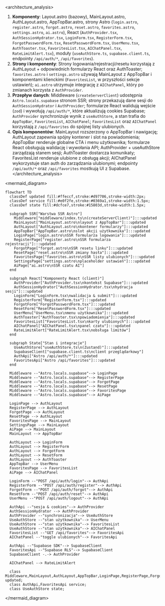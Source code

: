 <architecture_analysis>

1. **Komponenty**: Layout.astro (bazowy), MainLayout.astro, AuthLayout.astro, AppTopBar.astro, strony Astro (`login.astro`, `register.astro`, `forgot.astro`, `reset.astro`, `favorites.astro`, `settings.astro`, `ai.astro`), React (`AuthProvider.tsx`, `AuthSessionHydrator.tsx`, `LoginForm.tsx`, `RegisterForm.tsx`, `ForgotPasswordForm.tsx`, `ResetPasswordForm.tsx`, `UserMenu.tsx`, `AuthToaster.tsx`, `FavoritesList.tsx`, `AIChatPanel.tsx`, `RateLimitAlert.tsx`), moduły (`useAuthStore.ts`, `supabase.client.ts`, endpointy `/api/auth/*`, `/api/favorites`).
2. **Strony i komponenty**: Strony logowania/rejestracji/resetu korzystają z AuthLayout + odpowiednich formularzy React oraz AuthToaster; `favorites.astro` i `settings.astro` używają MainLayout z AppTopBar i komponentami klienckimi (`FavoritesList`, w przyszłości sekcje ustawień); `ai.astro` utrzymuje integrację z `AIChatPanel`, który po zmianach korzysta z `AuthProvider`.
3. **Przepływ danych**: Middleware (`createServerClient`) udostępnia `Astro.locals.supabase` stronom SSR; strony przekazują dane sesji do `AuthSessionHydrator` i `AuthProvider`; formularze React walidują wejście (`zod`) i wywołują `/api/auth/*`, które aktualizują cookies Supabase; `AuthProvider` synchronizuje wynik z `useAuthStore`, a stan trafia do `AppTopBar`, `FavoritesList`, `AIChatPanel`; `FavoritesList` oraz `AIChatPanel` korzystają z `/api/favorites` do spójnej listy ulubionych.
4. **Opis komponentów**: MainLayout rozszerzony o AppTopBar i nawigację; AuthLayout zapewnia spójny kontener i slot na powiadomienia; AppTopBar renderuje globalne CTA i menu użytkownika; formularze React obsługują walidację i wywołania API; AuthProvider + useAuthStore zarządzają stanem sesji; AuthToaster dostarcza komunikaty; FavoritesList renderuje ulubione z obsługą akcji; AIChatPanel wykorzystuje stan auth do zarządzania ulubionymi; endpointy `/api/auth/*` oraz `/api/favorites` mostkują UI z Supabase.
   </architecture_analysis>

<mermaid_diagram>

```mermaid
flowchart TD
  classDef updated fill:#ffeccf,stroke:#d97706,stroke-width:2px;
  classDef service fill:#e0f2fe,stroke:#0369a1,stroke-width:1.5px;
  classDef state fill:#dcfce7,stroke:#15803d,stroke-width:1.5px;

  subgraph SSR["Warstwa SSR Astro"]
    Middleware["middleware/index.ts\n(createServerClient)"]:::updated
    MainLayout["MainLayout.astro\nlayout z AppTopBar"]:::updated
    AuthLayout["AuthLayout.astro\nkontener formularzy"]:::updated
    AppTopBar["AppTopBar.astro\nslot akcji użytkownika"]:::updated
    LoginPage["login.astro\nSSR formularza logowania"]:::updated
    RegisterPage["register.astro\nSSR formularza rejestracji"]:::updated
    ForgotPage["forgot.astro\nSSR resetu linku"]:::updated
    ResetPage["reset.astro\nSSR zmiany hasła"]:::updated
    FavoritesPage["favorites.astro\nSSR listy ulubionych"]:::updated
    SettingsPage["settings.astro\nplaceholder ustawień"]:::updated
    AiPage["ai.astro\nSSR czatu AI"]
  end

  subgraph React["Komponenty React (client)"]
    AuthProvider["AuthProvider.tsx\nkontekst Supabase"]:::updated
    AuthSessionHydrator["AuthSessionHydrator.tsx\nhydracja sesji"]:::updated
    LoginForm["LoginForm.tsx\nwalidacja & submit"]:::updated
    RegisterForm["RegisterForm.tsx"]:::updated
    ForgotForm["ForgotPasswordForm.tsx"]:::updated
    ResetForm["ResetPasswordForm.tsx"]:::updated
    UserMenu["UserMenu.tsx\nmenu użytkownika"]:::updated
    AuthToaster["AuthToaster.tsx\npowiadomienia"]:::updated
    FavoritesList["FavoritesList.tsx\nkarty ulubionych"]:::updated
    AIChatPanel["AIChatPanel.tsx\npanel czatu"]:::updated
    RateLimitAlert["RateLimitAlert.tsx\nobsługa limitów"]
  end

  subgraph State["Stan i integracje"]
    UseAuthStore["useAuthStore.ts\n(Zustand)"]:::updated
    SupabaseClient["supabase.client.ts\nclient przeglądarkowy"]
    AuthApi["Astro /api/auth/*"]:::updated
    FavoritesApi["Astro /api/favorites"]:::updated
  end

  Middleware --"Astro.locals.supabase"--> LoginPage
  Middleware --"Astro.locals.supabase"--> RegisterPage
  Middleware --"Astro.locals.supabase"--> ForgotPage
  Middleware --"Astro.locals.supabase"--> ResetPage
  Middleware --"Astro.locals.supabase"--> FavoritesPage
  Middleware --"Astro.locals.supabase"--> AiPage

  LoginPage --> AuthLayout
  RegisterPage --> AuthLayout
  ForgotPage --> AuthLayout
  ResetPage --> AuthLayout
  FavoritesPage --> MainLayout
  SettingsPage --> MainLayout
  AiPage --> MainLayout
  MainLayout --> AppTopBar

  AuthLayout --> LoginForm
  AuthLayout --> RegisterForm
  AuthLayout --> ForgotForm
  AuthLayout --> ResetForm
  AuthLayout --> AuthToaster
  AppTopBar --> UserMenu
  FavoritesPage --> FavoritesList
  AiPage --> AIChatPanel

  LoginForm --"POST /api/auth/login"--> AuthApi
  RegisterForm --"POST /api/auth/register"--> AuthApi
  ForgotForm --"POST /api/auth/forgot"--> AuthApi
  ResetForm --"POST /api/auth/reset"--> AuthApi
  UserMenu --"POST /api/auth/logout"--> AuthApi

  AuthApi --"sesja & cookies"--> AuthProvider
  AuthSessionHydrator --> AuthProvider
  AuthProvider --"synchronizacja"--> UseAuthStore
  UseAuthStore --"stan użytkownika"--> UserMenu
  UseAuthStore --"stan użytkownika"--> FavoritesList
  UseAuthStore --"stan użytkownika"--> AIChatPanel
  FavoritesList --"GET /api/favorites"--> FavoritesApi
  AIChatPanel --"toggle ulubionych"--> FavoritesApi

  AuthApi --"Supabase SDK"--> SupabaseClient
  FavoritesApi --"Supabase RLS"--> SupabaseClient
  SupabaseClient -.-> AuthProvider

  AIChatPanel --> RateLimitAlert

  class Middleware,MainLayout,AuthLayout,AppTopBar,LoginPage,RegisterPage,ForgotPage,ResetPage,FavoritesPage,SettingsPage,AuthProvider,AuthSessionHydrator,LoginForm,RegisterForm,ForgotForm,ResetForm,UserMenu,AuthToaster,FavoritesList,AIChatPanel,UseAuthStore,AuthApi,FavoritesApi updated;
  class AuthApi,FavoritesApi service;
  class UseAuthStore state;
```

</mermaid_diagram>
